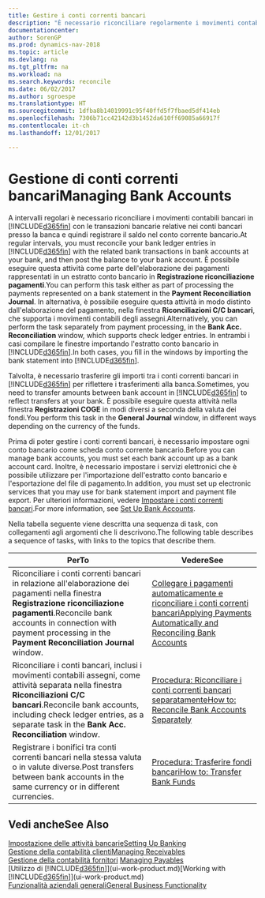 ```yaml
---
title: Gestire i conti correnti bancari
description: "È necessario riconciliare regolarmente i movimenti contabili bancari in Dynamics NAV con le transazioni bancarie correlate nei conti bancari."
documentationcenter: 
author: SorenGP
ms.prod: dynamics-nav-2018
ms.topic: article
ms.devlang: na
ms.tgt_pltfrm: na
ms.workload: na
ms.search.keywords: reconcile
ms.date: 06/02/2017
ms.author: sgroespe
ms.translationtype: HT
ms.sourcegitcommit: 1dfba8b14019991c95f40ffd5f7fbaed5df414eb
ms.openlocfilehash: 7306b71cc42142d3b1452da610ff69085a66917f
ms.contentlocale: it-ch
ms.lasthandoff: 12/01/2017

---
```

# <a name="managing-bank-accounts"></a><span data-ttu-id="2f14e-103">Gestione di conti correnti bancari</span><span class="sxs-lookup"><span data-stu-id="2f14e-103">Managing Bank Accounts</span></span>
<span data-ttu-id="2f14e-104">A intervalli regolari è necessario riconciliare i movimenti contabili bancari in [!INCLUDE[d365fin](includes/d365fin_md.md)] con le transazioni bancarie relative nei conti bancari presso la banca e quindi registrare il saldo nel conto corrente bancario.</span><span class="sxs-lookup"><span data-stu-id="2f14e-104">At regular intervals, you must reconcile your bank ledger entries in [!INCLUDE[d365fin](includes/d365fin_md.md)] with the related bank transactions in bank accounts at your bank, and then post the balance to your bank account.</span></span> <span data-ttu-id="2f14e-105">È possibile eseguire questa attività come parte dell'elaborazione dei pagamenti rappresentati in un estratto conto bancario in **Registrazione riconciliazione pagamenti**.</span><span class="sxs-lookup"><span data-stu-id="2f14e-105">You can perform this task either as part of processing the payments represented on a bank statement in the **Payment Reconciliation Journal**.</span></span> <span data-ttu-id="2f14e-106">In alternativa, è possibile eseguire questa attività in modo distinto dall'elaborazione del pagamento, nella finestra **Riconciliazioni C/C bancari**, che supporta i movimenti contabili degli assegni.</span><span class="sxs-lookup"><span data-stu-id="2f14e-106">Alternatively, you can perform the task separately from payment processing, in the **Bank Acc. Reconciliation** window, which supports check ledger entries.</span></span> <span data-ttu-id="2f14e-107">In entrambi i casi compilare le finestre importando l'estratto conto bancario in [!INCLUDE[d365fin](includes/d365fin_md.md)].</span><span class="sxs-lookup"><span data-stu-id="2f14e-107">In both cases, you fill in the windows by importing the bank statement into [!INCLUDE[d365fin](includes/d365fin_md.md)].</span></span>

<span data-ttu-id="2f14e-108">Talvolta, è necessario trasferire gli importi tra i conti correnti bancari in [!INCLUDE[d365fin](includes/d365fin_md.md)] per riflettere i trasferimenti alla banca.</span><span class="sxs-lookup"><span data-stu-id="2f14e-108">Sometimes, you need to transfer amounts between bank account in [!INCLUDE[d365fin](includes/d365fin_md.md)] to reflect transfers at your bank.</span></span> <span data-ttu-id="2f14e-109">È possibile eseguire questa attività nella finestra **Registrazioni COGE** in modi diversi a seconda della valuta dei fondi.</span><span class="sxs-lookup"><span data-stu-id="2f14e-109">You perform this task in the **General Journal** window, in different ways depending on the currency of the funds.</span></span>

<span data-ttu-id="2f14e-110">Prima di poter gestire i conti correnti bancari, è necessario impostare ogni conto bancario come scheda conto corrente bancario.</span><span class="sxs-lookup"><span data-stu-id="2f14e-110">Before you can manage bank accounts, you must set each bank account up as a bank account card.</span></span> <span data-ttu-id="2f14e-111">Inoltre, è necessario impostare i servizi elettronici che è possibile utilizzare per l'importazione dell'estratto conto bancario e l'esportazione del file di pagamento.</span><span class="sxs-lookup"><span data-stu-id="2f14e-111">In addition, you must set up electronic services that you may use for bank statement import and payment file export.</span></span> <span data-ttu-id="2f14e-112">Per ulteriori informazioni, vedere [Impostare i conti correnti bancari](bank-setup-banking.md).</span><span class="sxs-lookup"><span data-stu-id="2f14e-112">For more information, see [Set Up Bank Accounts](bank-setup-banking.md).</span></span>

<span data-ttu-id="2f14e-113">Nella tabella seguente viene descritta una sequenza di task, con collegamenti agli argomenti che li descrivono.</span><span class="sxs-lookup"><span data-stu-id="2f14e-113">The following table describes a sequence of tasks, with links to the topics that describe them.</span></span>

| <span data-ttu-id="2f14e-114">Per</span><span class="sxs-lookup"><span data-stu-id="2f14e-114">To</span></span> | <span data-ttu-id="2f14e-115">Vedere</span><span class="sxs-lookup"><span data-stu-id="2f14e-115">See</span></span> |
| --- | --- |
| <span data-ttu-id="2f14e-116">Riconciliare i conti correnti bancari in relazione all'elaborazione dei pagamenti nella finestra **Registrazione riconciliazione pagamenti**.</span><span class="sxs-lookup"><span data-stu-id="2f14e-116">Reconcile bank accounts in connection with payment processing in the **Payment Reconciliation Journal** window.</span></span> |[<span data-ttu-id="2f14e-117">Collegare i pagamenti automaticamente e riconciliare i conti correnti bancari</span><span class="sxs-lookup"><span data-stu-id="2f14e-117">Applying Payments Automatically and Reconciling Bank Accounts</span></span>](receivables-apply-payments-auto-reconcile-bank-accounts.md) |
| <span data-ttu-id="2f14e-118">Riconciliare i conti bancari, inclusi i movimenti contabili assegni, come attività separata nella finestra **Riconciliazioni C/C bancari**.</span><span class="sxs-lookup"><span data-stu-id="2f14e-118">Reconcile bank accounts, including check ledger entries, as a separate task in the **Bank Acc. Reconciliation** window.</span></span> |[<span data-ttu-id="2f14e-119">Procedura: Riconciliare i conti correnti bancari separatamente</span><span class="sxs-lookup"><span data-stu-id="2f14e-119">How to: Reconcile Bank Accounts Separately</span></span>](bank-how-reconcile-bank-accounts-separately.md) |
| <span data-ttu-id="2f14e-120">Registrare i bonifici tra conti correnti bancari nella stessa valuta o in valute diverse.</span><span class="sxs-lookup"><span data-stu-id="2f14e-120">Post transfers between bank accounts in the same currency or in different currencies.</span></span> |[<span data-ttu-id="2f14e-121">Procedura: Trasferire fondi bancari</span><span class="sxs-lookup"><span data-stu-id="2f14e-121">How to: Transfer Bank Funds</span></span>](bank-how-transfer-bank-funds.md) |

## <a name="see-also"></a><span data-ttu-id="2f14e-122">Vedi anche</span><span class="sxs-lookup"><span data-stu-id="2f14e-122">See Also</span></span>
[<span data-ttu-id="2f14e-123">Impostazione delle attività bancarie</span><span class="sxs-lookup"><span data-stu-id="2f14e-123">Setting Up Banking</span></span>](bank-setup-banking.md)  
[<span data-ttu-id="2f14e-124">Gestione della contabilità clienti</span><span class="sxs-lookup"><span data-stu-id="2f14e-124">Managing Receivables</span></span>](receivables-manage-receivables.md)  
<span data-ttu-id="2f14e-125">[Gestione della contabilità fornitori](payables-manage-payables.md)  </span><span class="sxs-lookup"><span data-stu-id="2f14e-125">[Managing Payables](payables-manage-payables.md)  </span></span>  
<span data-ttu-id="2f14e-126">[Utilizzo di [!INCLUDE[d365fin](includes/d365fin_md.md)]](ui-work-product.md)</span><span class="sxs-lookup"><span data-stu-id="2f14e-126">[Working with [!INCLUDE[d365fin](includes/d365fin_md.md)]](ui-work-product.md)</span></span>  
[<span data-ttu-id="2f14e-127">Funzionalità aziendali generali</span><span class="sxs-lookup"><span data-stu-id="2f14e-127">General Business Functionality</span></span>](ui-across-business-areas.md)  


